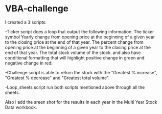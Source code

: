 # VBA-challenge

I created a 3 scripts:

-Ticker script does a loop that output the following information:
The ticker symbol 
Yearly change from opening price at the beginning of a given year to the closing price at the end of that year.
The percent change from opening price at the beginning of a given year to the closing price at the end of that year.
The total stock volume of the stock.
and also have conditional formatting that will highlight positive change in green and negative change in red.

-Challenge script is  able to return the stock with the "Greatest % increase", "Greatest % decrease" and "Greatest total volume".

-Loop_sheets script run both scripts mentioned above through all the sheets.

Also I add the sreen shot for the results in each year in the Multi Year Stock Data workbook.
